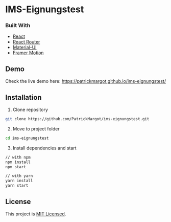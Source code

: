 # IMS-Eignungstest 
### Built With
* [React](https://reactjs.org/)
* [React Router](https://reactrouter.com/)
* [Material-UI](https://material-ui.com/)
* [Framer Motion](https://www.framer.com/motion/)
## Demo
Check the live demo here: https://patrickmargot.github.io/ims-eignungstest/
## Installation
1. Clone repository
```sh
git clone https://github.com/PatrickMargot/ims-eignungstest.git
```
2. Move to project folder
```sh
cd ims-eignungstest
````
3. Install dependencies and start
```sh
// with npm
npm install
npm start

// with yarn
yarn install
yarn start
```
## License
This project is [MIT Licensed](https://choosealicense.com/licenses/mit/).
